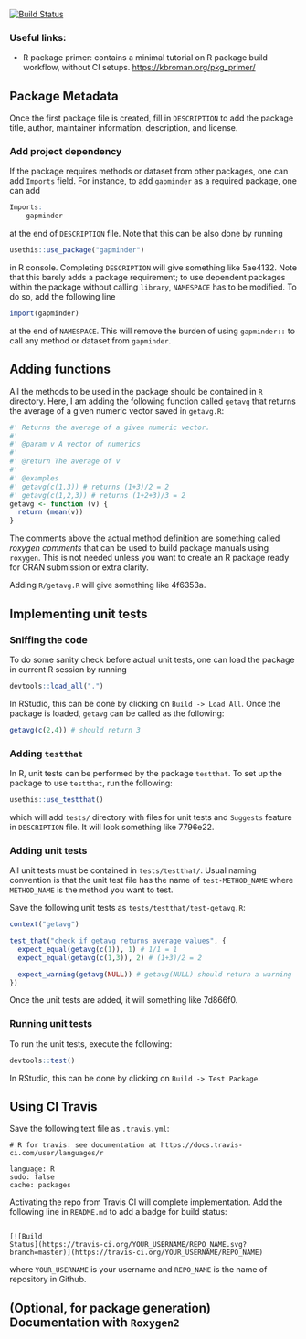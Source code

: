 
[![Build
Status](https://travis-ci.org/chiyahn/R-practice-repo.svg?branch=master)](https://travis-ci.org/chiyahn/R-practice-repo)

### Useful links:
- R package primer: contains a minimal tutorial on R package build workflow, without CI setups. https://kbroman.org/pkg_primer/

## Package Metadata
Once the first package file is created, fill in `DESCRIPTION` to add the package title, author, maintainer information, description, and license.
### Add project dependency
If the package requires methods or dataset from other packages, one can add `Imports` field. For instance, to add `gapminder` as a required package, one can add
```r
Imports: 
    gapminder
```

at the end of `DESCRIPTION` file. Note that this can be also done by running
```r
usethis::use_package("gapminder")
```
in R console. Completing `DESCRIPTION` will give something like 5ae4132. Note that this barely adds a package requirement; to use dependent packages within the package without calling `library`, `NAMESPACE` has to be modified. To do so, add the following line
```r
import(gapminder)
```
at the end of `NAMESPACE`. This will remove the burden of using `gapminder::` to call any method or dataset from `gapminder`.

## Adding functions
All the methods to be used in the package should be contained in `R` directory. Here, I am adding the following function called `getavg` that returns the average of a given numeric vector saved in `getavg.R`:
```r
#' Returns the average of a given numeric vector.
#'
#' @param v A vector of numerics
#'
#' @return The average of v
#'
#' @examples
#' getavg(c(1,3)) # returns (1+3)/2 = 2
#' getavg(c(1,2,3)) # returns (1+2+3)/3 = 2
getavg <- function (v) {
  return (mean(v))
}
```
The comments above the actual method definition are something called *roxygen comments* that can be used to build package manuals using `roxygen`. This is not needed unless you want to create an R package ready for CRAN submission or extra clarity.

Adding `R/getavg.R` will give something like 4f6353a.



## Implementing unit tests
### Sniffing the code
To do some sanity check before actual unit tests, one can load the package in current R session by running
```r
devtools::load_all(".")
```
In RStudio, this can be done by clicking on `Build -> Load All`. Once the package is loaded, `getavg` can be called as the following:
```r
getavg(c(2,4)) # should return 3
```

### Adding `testthat`
In R, unit tests can be performed by the package `testthat`. To set up the package to use `testthat`, run the following:
```r
usethis::use_testthat()
```
which will add `tests/` directory with files for unit tests and `Suggests` feature in `DESCRIPTION` file. It will look something like 7796e22.

### Adding unit tests
All unit tests must be contained in `tests/testthat/`. Usual naming convention is that the unit test file has the name of `test-METHOD_NAME` where `METHOD_NAME` is the method you want to test.

Save the following unit tests as `tests/testthat/test-getavg.R`:
```r
context("getavg")

test_that("check if getavg returns average values", {
  expect_equal(getavg(c(1)), 1) # 1/1 = 1
  expect_equal(getavg(c(1,3)), 2) # (1+3)/2 = 2

  expect_warning(getavg(NULL)) # getavg(NULL) should return a warning
})
```
Once the unit tests are added, it will something like 7d866f0.

### Running unit tests
To run the unit tests, execute the following:
```r
devtools::test()
```
In RStudio, this can be done by clicking on `Build -> Test Package`.



## Using CI Travis
Save the following text file as `.travis.yml`:

```
# R for travis: see documentation at https://docs.travis-ci.com/user/languages/r

language: R
sudo: false
cache: packages
```

Activating the repo from Travis CI will complete implementation. Add the following line in `README.md` to add a badge for build status:

```

[![Build
Status](https://travis-ci.org/YOUR_USERNAME/REPO_NAME.svg?branch=master)](https://travis-ci.org/YOUR_USERNAME/REPO_NAME)
```
where `YOUR_USERNAME` is your username and `REPO_NAME` is the name of repository in Github.




## (Optional, for package generation) Documentation with `Roxygen2`
